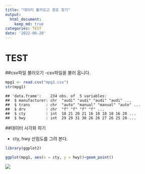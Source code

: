 ```yaml
---
title: "데이터 불러오고 경로 찾기"
output:
  html_document:
    keep_md: true
categories: TEST
date: '2022-06-20'
---
```

# TEST
<!-- more -->



##csv파일 불러오기 
-csv파일을 불러 옵니다.


```r
mpg1 <- read.csv("mpg1.csv")
str(mpg1)
```

```
## 'data.frame':	234 obs. of  5 variables:
##  $ manufacturer: chr  "audi" "audi" "audi" "audi" ...
##  $ trans       : chr  "auto" "manual" "manual" "auto" ...
##  $ drv         : chr  "f" "f" "f" "f" ...
##  $ cty         : int  18 21 20 21 16 18 18 18 16 20 ...
##  $ hwy         : int  29 29 31 30 26 26 27 26 25 28 ...
```
##데이터 시각화 하기
 - cty, hwy 산점도를 그려 본다.

```r
library(ggplot2)

ggplot(mpg1, aes(x = cty, y = hwy))+geom_point()
```
![](/images/rmd_0620/unnamed-chunk-2-1.png)

<!-- -->
